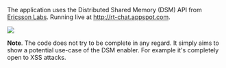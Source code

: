 The application uses the Distributed Shared Memory (DSM) API from <a href='https://labs.ericsson.com/apis/distributed-shared-memory'>Ericsson Labs</a>. Running live at http://rt-chat.appspot.com.

<a href='http://rt-chat.appspot.com'><img src='http://rt-chat.appspot.com/static/rt-chat-screenshot.png' /></a>

**Note**. The code does not try to be complete in any regard. It simply aims to show a potential use-case of the DSM enabler. For example it's completely open to XSS attacks.